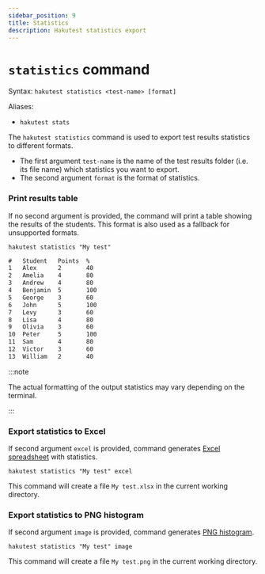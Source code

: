```yaml
---
sidebar_position: 9
title: Statistics
description: Hakutest statistics export
---
```


# `statistics` command

Syntax: `hakutest statistics <test-name> [format]`

Aliases:

-   `hakutest stats`

The `hakutest statistics` command is used to export test results statistics to different formats.

-   The first argument `test-name` is the name of the test results folder (i.e. its file name) which statistics you want to export.
-   The second argument `format` is the format of statistics.

### Print results table

If no second argument is provided, the command will print a table showing the results of the students. This format is also used as a fallback for unsupported formats.

```shell
hakutest statistics "My test"
```

```txt title='Output'
#   Student   Points  %
1   Alex      2       40
2   Amelia    4       80
3   Andrew    4       80
4   Benjamin  5       100
5   George    3       60
6   John      5       100
7   Levy      3       60
8   Lisa      4       80
9   Olivia    3       60
10  Peter     5       100
11  Sam       4       80
12  Victor    3       60
13  William   2       40
```

:::note

The actual formatting of the output statistics may vary depending on the terminal.

:::

### Export statistics to Excel

If second argument `excel` is provided, command generates [Excel spreadsheet](/docs/statistics/excel) with statistics.

```shell
hakutest statistics "My test" excel
```

This command will create a file `My test.xlsx` in the current working directory.

### Export statistics to PNG histogram

If second argument `image` is provided, command generates [PNG histogram](/docs/statistics/histogram).

```shell
hakutest statistics "My test" image
```

This command will create a file `My test.png` in the current working directory.
